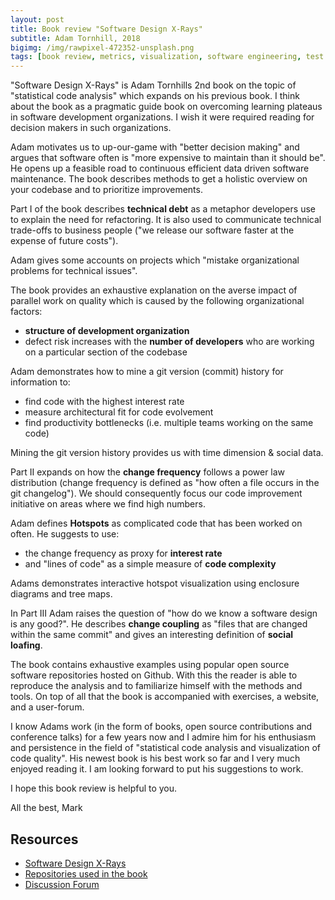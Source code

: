 ```yaml
---
layout: post
title: Book review "Software Design X-Rays"
subtitle: Adam Tornhill, 2018
bigimg: /img/rawpixel-472352-unsplash.png
tags: [book review, metrics, visualization, software engineering, test automation]
---
```


"Software Design X-Rays" is Adam Tornhills 2nd book on the topic of "statistical code analysis" which expands on his previous book. I think about the book as a pragmatic guide book on overcoming learning plateaus in software development organizations. I wish it were required reading for decision makers in such organizations.

Adam motivates us to up-our-game with "better decision making" and argues that software often is "more expensive to maintain than it should be". He opens up a feasible road to continuous efficient data driven software maintenance. The book describes methods to get a holistic overview on your codebase and to prioritize improvements.

Part I of the book describes **technical debt** as a metaphor developers use to explain the need for refactoring. It is also used to communicate technical trade-offs to business people ("we release our software faster at the expense of future costs").

Adam gives some accounts on projects which "mistake organizational problems for technical issues".

The book provides an exhaustive explanation on the averse impact of parallel work on quality which is caused by the following organizational factors:

- **structure of development organization**
- defect risk increases with the **number of developers** who are working on a particular section of the codebase

Adam demonstrates how to mine a git version (commit) history for information to:

- find code with the highest interest rate
- measure architectural fit for code evolvement
- find productivity bottlenecks (i.e. multiple teams working on the same code)

Mining the git version history provides us with time dimension & social data.


Part II expands on how the **change frequency** follows a power law distribution (change frequency is defined as "how often a file occurs in the git changelog"). We should consequently focus our code improvement initiative on areas where we find high numbers.

Adam defines **Hotspots** as complicated code that has been worked on often. He suggests to use:

- the change frequency as proxy for **interest rate**
- and "lines of code" as a simple measure of **code complexity**

Adams demonstrates interactive hotspot visualization using enclosure diagrams and tree maps.


In Part III Adam raises the question of "how do we know a software design is any good?". He describes **change coupling** as "files that are changed within the same commit" and gives an interesting definition of **social loafing**.


The book contains exhaustive examples using popular open source software repositories hosted on Github. With this the reader is able to reproduce the analysis and to familiarize himself with the methods and tools. On top of all that the book is accompanied with exercises, a website, and a user-forum.

I know Adams work (in the form of books, open source contributions and conference talks) for a few years now and I admire him for his enthusiasm and persistence in the field of "statistical code analysis and visualization of code quality". His newest book is his best work so far and I very much enjoyed reading it. I am looking forward to put his suggestions to work.


I hope this book review is helpful to you.

All the best, Mark


## Resources

* [Software Design X-Rays](https://pragprog.com/book/atevol/software-design-x-rays)
* [Repositories used in the book](https://github.com/SoftwareDesignXRays)
* [Discussion Forum](https://forums.pragprog.com/forums/472)
